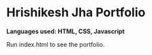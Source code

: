 # Hrishikesh Jha Portfolio


**Languages used: HTML, CSS, Javascript**

Run index.html to see the portfolio.